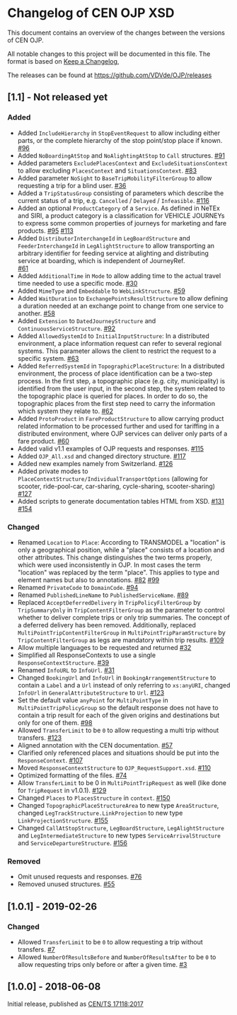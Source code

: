 # Changelog of CEN OJP XSD

This document contains an overview of the changes between the versions of CEN OJP.

All notable changes to this project will be documented in this file. The format is based on [Keep a Changelog](https://keepachangelog.com/en/1.0.0/),

The releases can be found at https://github.com/VDVde/OJP/releases

## [1.1] - Not released yet

### Added

* Added `IncludeHierarchy` in `StopEventRequest` to allow including either parts, or the complete hierarchy of the stop point/stop place if known.
  [#96](https://github.com/VDVde/OJP/pull/96)
* Added `NoBoardingAtStop` and `NoAlightingAtStop` to `Call` structures.
  [#91](https://github.com/VDVde/OJP/pull/91)
* Added parameters `ExcludePlacesContext` and `ExcludeSituationsContext` to allow excluding `PlacesContext` and `SituationsContext`.
  [#83](https://github.com/VDVde/OJP/pull/83)
* Added parameter `NoSight` to `BaseTripMobilityFilterGroup` to allow requesting a trip for a blind user.
  [#36](https://github.com/VDVde/OJP/pull/36)
* Added a `TripStatusGroup` consisting of parameters which describe the current status of a trip, e.g. `Cancelled` / `Delayed` / `Infeasible`. 
  [#116](https://github.com/VDVde/OJP/pull/116)
* Added an optional `ProductCategory` of a `Service`. As defined in NeTEx and SIRI, a product category is a classification for VEHICLE JOURNEYs 
  to express some common properties of journeys for marketing and fare products.
  [#95](https://github.com/VDVde/OJP/pull/95) [#113](https://github.com/VDVde/OJP/pull/113)
* Added `DistributorInterchangeId` in `LegBoardStructure` and `FeederInterchangeId` in `LegAlightStructure` to allow transporting an arbitrary
  identifier for feeding service at alighting and distributing service at boarding, which is independent of JourneyRef.  
  [#61](https://github.com/VDVde/OJP/pull/61)
* Added `AdditionalTime` in `Mode` to allow adding time to the actual travel time needed to use a specific mode. 
  [#30](https://github.com/VDVde/OJP/pull/30)
* Added `MimeType` and `Embeddable` to `WebLinkStructure`.
  [#59](https://github.com/VDVde/OJP/pull/59)
* Added `WaitDuration` to `ExchangePointsResultStructure` to allow defining a duration needed at an exchange point to change from one service
  to another.
  [#58](https://github.com/VDVde/OJP/pull/58)
* Added `Extension` to `DatedJourneyStructure` and `ContinuousServiceStructure`.
  [#92](https://github.com/VDVde/OJP/pull/92)
* Added `AllowedSystemId` to `InitialInputStructure`: In a distributed environment, a place information request can refer to several regional
  systems. This parameter allows the client to restrict the request to a specific system.
  [#63](https://github.com/VDVde/OJP/pull/63)
* Added `ReferredSystemId` in `TopographicPlaceStructure`: In a distributed environment, the process of place identification can be a two-step
  process. In the first step, a topographic place (e.g. city, municipality) is identified from the user input, in the second step, the system
  related to the topographic place is queried for places. In order to do so, the topographic places from the first step need to carry the
  information which system they relate to.
  [#62](https://github.com/VDVde/OJP/pull/62)
* Added `ProtoProduct` in `FareProductStructure` to allow carrying product related information to be processed further and used for tariffing
  in a distributed environment, where OJP services can deliver only parts of a fare product.
  [#60](https://github.com/VDVde/OJP/pull/60)
* Added valid v1.1 examples of OJP requests and responses.
  [#115](https://github.com/VDVde/OJP/pull/115)
* Added `OJP_All.xsd` and changed directory structure.
  [#117](https://github.com/VDVde/OJP/pull/117)
* Added new examples namely from Switzerland.
  [#126](https://github.com/VDVde/OJP/pull/126)
* Added private modes to `PlaceContextStructure/IndividualTransportOptions` (allowing for scooter, ride-pool-car, car-sharing, cycle-sharing, scooter-sharing)
  [#127](https://github.com/VDVde/OJP/pull/127)
* Added scripts to generate documentation tables HTML from XSD.
 [#131](https://github.com/VDVde/OJP/pull/131) [#154](https://github.com/VDVde/OJP/pull/154)


### Changed

* Renamed `Location` to `Place`:
  According to TRANSMODEL a "location" is only a geographical position, while a "place" consists of a location and other attributes. 
  This change distinguishes the two terms properly, which were used inconsistently in OJP. In most cases the term "location" was 
  replaced by the term "place". This applies to type and element names but also to annotations.
  [#82](https://github.com/VDVde/OJP/pull/82) [#99](https://github.com/VDVde/OJP/pull/99)
* Renamed `PrivateCode` to `DomainCode`.
  [#94](https://github.com/VDVde/OJP/pull/94)
* Renamed `PublishedLineName` to `PublishedServiceName`.
  [#89](https://github.com/VDVde/OJP/pull/89)
* Replaced `AcceptDeferredDelivery` in `TripPolicyFilterGroup` by `TripSummaryOnly` in `TripContentFilterGroup` as the parameter to control 
  whether to deliver complete trips or only trip summaries. The concept of a deferred delivery has been removed. Additionally, replaced 
  `MultiPointTripContentFilterGroup` in `MultiPointTripParamStructure` by `TripContentFilterGroup` as legs are mandatory within trip results.
  [#109](https://github.com/VDVde/OJP/pull/109)
* Allow multiple languages to be requested and returned
  [#32](https://github.com/VDVde/OJP/pull/32)
* Simplified all ResponseContexts to use a single `ResponseContextStructure`.
  [#39](https://github.com/VDVde/OJP/pull/39)
* Renamed `InfoURL` to `InfoUrl`.
  [#31](https://github.com/VDVde/OJP/pull/31)
* Changed `BookingUrl` and `InfoUrl` in `BookingArrangementStructure` to contain a `Label` and a `Url` instead of only referring to `xs:anyURI`,
  changed `InfoUrl` in `GeneralAttributeStructure` to `Url`.
  [#123](https://github.com/VDVde/OJP/pull/123)
* Set the default value `anyPoint` for `MultiPointType` in `MultiPointTripPolicyGroup` so the default response does not have to contain a trip
  result for each of the given origins and destinations but only for one of them.
  [#98](https://github.com/VDVde/OJP/pull/98)
* Allowed `TransferLimit` to be `0` to allow requesting a multi trip without transfers.
  [#123](https://github.com/VDVde/OJP/pull/123)
* Aligned annotation with the CEN documentation.
  [#57](https://github.com/VDVde/OJP/pull/57)
* Clarified only referenced places and situations should be put into the `ResponseContext`.
  [#107](https://github.com/VDVde/OJP/pull/107)
* Moved `ResponseContextStructure` to `OJP_RequestSupport.xsd`.
  [#110](https://github.com/VDVde/OJP/pull/110)
* Optimized formatting of the files.
  [#74](https://github.com/VDVde/OJP/pull/74)
* Allow `TransferLimit` to be 0 in `MultiPointTripRequest` as well (like done for `TripRequest` in v1.0.1).
  [#129](https://github.com/VDVde/OJP/pull/129)
* Changed `Places` to `PlacesStructure` in `context`.
  [#150](https://github.com/VDVde/OJP/pull/150)
* Changed `TopographicPlaceStructureArea` to new type `AreaStructure`, changed `LegTrackStructure.LinkProjection` to new type `LinkProjectionStructure`.
  [#155](https://github.com/VDVde/OJP/pull/155)
* Changed `CallAtStopStructure`, `LegBoardStructure`, `LegAlightStructure` and `LegIntermediateStructure` to new types
  `ServiceArrivalStructure` and `ServiceDepartureStructure`.
  [#156](https://github.com/VDVde/OJP/pull/156)  

### Removed
* Omit unused requests and responses.
  [#76](https://github.com/VDVde/OJP/pull/76)
* Removed unused structures.
  [#55](https://github.com/VDVde/OJP/pull/55)


## [1.0.1] - 2019-02-26

### Changed
* Allowed `TransferLimit` to be `0` to allow requesting a trip without transfers.
  [#7](https://github.com/VDVde/OJP/pull/7)
* Allowed `NumberOfResultsBefore` and `NumberOfResultsAfter` to be `0` to allow requesting trips only before or after a given time.
  [#3](https://github.com/VDVde/OJP/pull/3)


## [1.0.0] - 2018-06-08

Initial release, published as [CEN/TS 17118:2017](https://standards.cen.eu/dyn/www/f?p=204:110:0::::FSP_PROJECT:62236&cs=1985DBD613F25D179FB65A73B0FDA4DB7)
